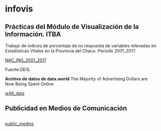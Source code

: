 # infovis

## Prácticas del Módulo de Visualización de la Información. ITBA

Trabajo de indices de porcentaje de no respuesta de variables relevadas en Estadisticas Vitales en la Provincia del Chaco.
Periodo 2001_2017.


[NAC_ING_2001_2017](https://cdlezana.github.io/infovis/Nac_NR_2001.html)

Fuente:DEIS.

**Archivo de datos de data.world**
The Majority of Advertising Dollars are Now Being Spent Online

[w46_data](https://cdlezana.github.io/infovis/w46_data.tsv)


## Publicidad en Medios de Comunicación <h2>
[public_medios](https:/cdlezana.github.io/infovis/public_medios.html)

